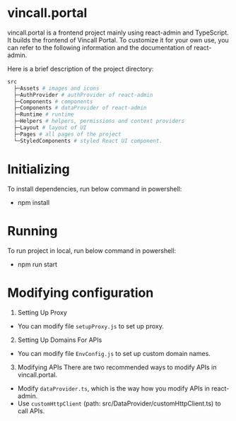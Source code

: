 # vincall.portal

vincall.portal is a frontend project mainly using react-admin and TypeScript. It builds the frontend of Vincall Portal. To customize it for your own use, you can refer to the following information and the documentation of react-admin.

Here is a brief description of the project directory:

```bash
src
  ├─Assets # images and icons
  ├─AuthProvider # authProvider of react-admin
  ├─Components # components
  ├─Components # dataProvider of react-admin
  ├─Runtime # runtime
  ├─Helpers # helpers, permissions and context providers
  ├─Layout # layout of UI
  ├─Pages # all pages of the project
  └─StyledComponents # styled React UI component.
```

# Initializing
To install dependencies, run below command in powershell:
  - npm install

# Running
To run project in local, run below command in powershell:
  - npm run start

# Modifying configuration
1. Setting Up Proxy
  - You can modify file `setupProxy.js` to set up proxy.

2. Setting Up Domains For APIs
  - You can modify file `EnvConfig.js` to set up custom domain names.

3. Modifying APIs
  There are two recommended ways to modify APIs in vincall.portal. 
  - Modify `dataProvider.ts`, which is the way how you modify APIs in react-admin.
  - Use `customHttpClient` (path: src/DataProvider/customHttpClient.ts) to call APIs.